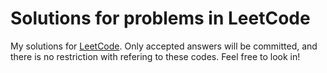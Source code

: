 Solutions for problems in LeetCode
==
My solutions for [LeetCode](https://leetcode.com). Only accepted answers will be committed, and there is no restriction with refering to these codes. Feel free to look in!
